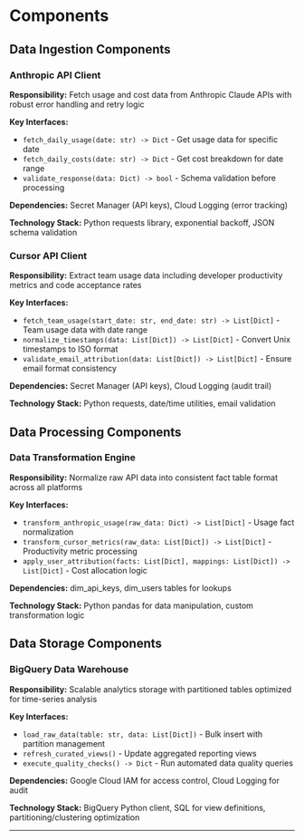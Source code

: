 # Components

## Data Ingestion Components

### Anthropic API Client
**Responsibility:** Fetch usage and cost data from Anthropic Claude APIs with robust error handling and retry logic

**Key Interfaces:**
- `fetch_daily_usage(date: str) -> Dict` - Get usage data for specific date
- `fetch_daily_costs(date: str) -> Dict` - Get cost breakdown for date range
- `validate_response(data: Dict) -> bool` - Schema validation before processing

**Dependencies:** Secret Manager (API keys), Cloud Logging (error tracking)

**Technology Stack:** Python requests library, exponential backoff, JSON schema validation

### Cursor API Client
**Responsibility:** Extract team usage data including developer productivity metrics and code acceptance rates

**Key Interfaces:**
- `fetch_team_usage(start_date: str, end_date: str) -> List[Dict]` - Team usage data with date range
- `normalize_timestamps(data: List[Dict]) -> List[Dict]` - Convert Unix timestamps to ISO format
- `validate_email_attribution(data: List[Dict]) -> List[Dict]` - Ensure email format consistency

**Dependencies:** Secret Manager (API keys), Cloud Logging (audit trail)

**Technology Stack:** Python requests, date/time utilities, email validation

## Data Processing Components

### Data Transformation Engine
**Responsibility:** Normalize raw API data into consistent fact table format across all platforms

**Key Interfaces:**
- `transform_anthropic_usage(raw_data: Dict) -> List[Dict]` - Usage fact normalization
- `transform_cursor_metrics(raw_data: List[Dict]) -> List[Dict]` - Productivity metric processing
- `apply_user_attribution(facts: List[Dict], mappings: List[Dict]) -> List[Dict]` - Cost allocation logic

**Dependencies:** dim_api_keys, dim_users tables for lookups

**Technology Stack:** Python pandas for data manipulation, custom transformation logic

## Data Storage Components

### BigQuery Data Warehouse
**Responsibility:** Scalable analytics storage with partitioned tables optimized for time-series analysis

**Key Interfaces:**
- `load_raw_data(table: str, data: List[Dict])` - Bulk insert with partition management
- `refresh_curated_views()` - Update aggregated reporting views
- `execute_quality_checks() -> Dict` - Run automated data quality queries

**Dependencies:** Google Cloud IAM for access control, Cloud Logging for audit

**Technology Stack:** BigQuery Python client, SQL for view definitions, partitioning/clustering optimization

---
